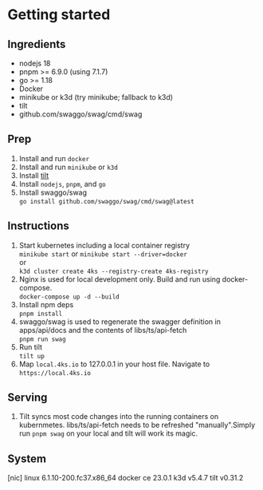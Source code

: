 # Getting started

## Ingredients

- nodejs 18
- pnpm >= 6.9.0 (using 7.1.7)
- go >= 1.18
- Docker
- minikube or k3d (try minikube; fallback to k3d)
- tilt
- github.com/swaggo/swag/cmd/swag

## Prep

1. Install and run `docker`
1. Install and run `minikube` or `k3d`
1. Install [tilt](https://docs.tilt.dev/install.html)
1. Install `nodejs`, `pnpm`, and `go`
1. Install swaggo/swag \
   `go install github.com/swaggo/swag/cmd/swag@latest`

## Instructions

1. Start kubernetes including a local container registry \
    `minikube start` or `minikube start --driver=docker` \
    or \
   `k3d cluster create 4ks --registry-create 4ks-registry`
1. Nginx is used for local development only. Build and run using docker-compose. \
   `docker-compose up -d --build`
1. Install npm deps \
   `pnpm install`
1. swaggo/swag is used to regenerate the swagger definition in apps/api/docs and the contents of libs/ts/api-fetch \
   `pnpm run swag`
1. Run tilt \
   `tilt up`
1. Map `local.4ks.io` to 127.0.0.1 in your host file. Navigate to `https://local.4ks.io`

## Serving

1. Tilt syncs most code changes into the running containers on kubernmetes. libs/ts/api-fetch needs to be refreshed "manually".Simply run `pnpm swag` on your local and tilt will work its magic.

## System

[nic]
linux 6.1.10-200.fc37.x86_64
docker ce 23.0.1
k3d v5.4.7
tilt v0.31.2
